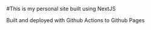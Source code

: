 #This is my personal site built using NextJS

Built and deployed with Github Actions to Github Pages
